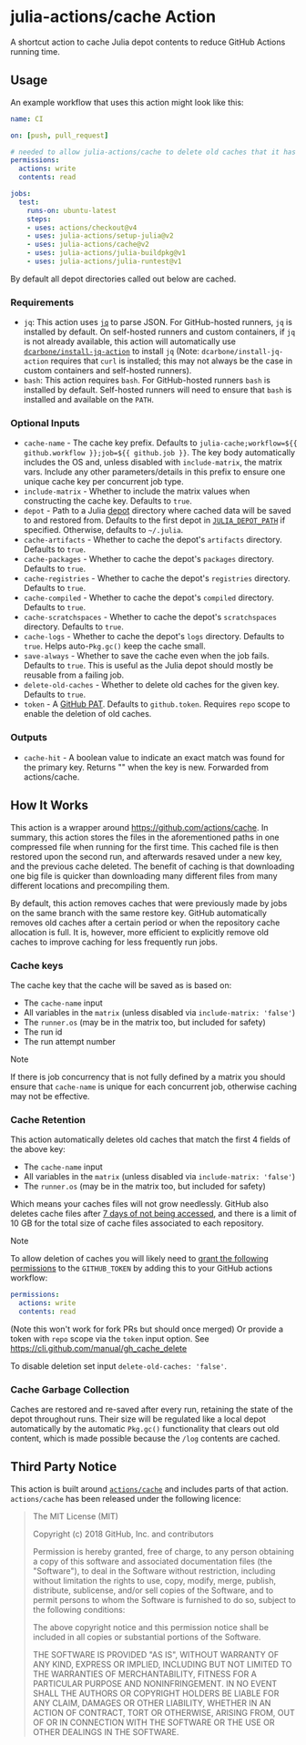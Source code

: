 # julia-actions/cache Action

A shortcut action to cache Julia depot contents to reduce GitHub Actions running time.

## Usage

An example workflow that uses this action might look like this:

```yaml
name: CI

on: [push, pull_request]

# needed to allow julia-actions/cache to delete old caches that it has created
permissions:
  actions: write
  contents: read

jobs:
  test:
    runs-on: ubuntu-latest
    steps:
    - uses: actions/checkout@v4
    - uses: julia-actions/setup-julia@v2
    - uses: julia-actions/cache@v2
    - uses: julia-actions/julia-buildpkg@v1
    - uses: julia-actions/julia-runtest@v1
```

By default all depot directories called out below are cached.

### Requirements

- `jq`: This action uses [`jq`](https://github.com/jqlang/jq) to parse JSON. For GitHub-hosted runners, `jq` is installed by default. On self-hosted runners and custom containers, if `jq` is not already available, this action will automatically use [`dcarbone/install-jq-action`](https://github.com/dcarbone/install-jq-action) to install `jq` (Note: `dcarbone/install-jq-action` requires that `curl` is installed; this may not always be the case in custom containers and self-hosted runners).
- `bash`: This action requires `bash`. For GitHub-hosted runners `bash` is installed by default. Self-hosted runners will need to ensure that `bash` is installed and available on the `PATH`.

### Optional Inputs

- `cache-name` - The cache key prefix. Defaults to `julia-cache;workflow=${{ github.workflow }};job=${{ github.job }}`. The key body automatically includes the OS and, unless disabled with `include-matrix`, the matrix vars. Include any other parameters/details in this prefix to ensure one unique cache key per concurrent job type.
- `include-matrix` - Whether to include the matrix values when constructing the cache key. Defaults to `true`.
- `depot` - Path to a Julia [depot](https://pkgdocs.julialang.org/v1/glossary/) directory where cached data will be saved to and restored from. Defaults to the first depot in [`JULIA_DEPOT_PATH`](https://docs.julialang.org/en/v1/manual/environment-variables/#JULIA_DEPOT_PATH) if specified. Otherwise, defaults to `~/.julia`.
- `cache-artifacts` - Whether to cache the depot's `artifacts` directory. Defaults to `true`.
- `cache-packages` - Whether to cache the depot's `packages` directory. Defaults to `true`.
- `cache-registries` - Whether to cache the depot's `registries` directory. Defaults to `true`.
- `cache-compiled` - Whether to cache the depot's `compiled` directory. Defaults to `true`.
- `cache-scratchspaces` - Whether to cache the depot's `scratchspaces` directory. Defaults to `true`.
- `cache-logs` - Whether to cache the depot's `logs` directory. Defaults to `true`. Helps auto-`Pkg.gc()` keep the cache small.
- `save-always` - Whether to save the cache even when the job fails. Defaults to `true`. This is useful as the Julia depot should mostly be reusable from a failing job.
- `delete-old-caches` - Whether to delete old caches for the given key. Defaults to `true`.
- `token` - A [GitHub PAT](https://docs.github.com/en/authentication/keeping-your-account-and-data-secure/managing-your-personal-access-tokens). Defaults to `github.token`. Requires `repo` scope to enable the deletion of old caches.

### Outputs

- `cache-hit` - A boolean value to indicate an exact match was found for the primary key. Returns \"\" when the key is new. Forwarded from actions/cache.

## How It Works

This action is a wrapper around <https://github.com/actions/cache>.
In summary, this action stores the files in the aforementioned paths in one compressed file when running for the first time.
This cached file is then restored upon the second run, and afterwards resaved under a new key, and the previous cache deleted.
The benefit of caching is that downloading one big file is quicker than downloading many different files from many different locations
and precompiling them.

By default, this action removes caches that were previously made by jobs on the same branch with the same restore key.
GitHub automatically removes old caches after a certain period or when the repository cache allocation is full.
It is, however, more efficient to explicitly remove old caches to improve caching for less frequently run jobs.

### Cache keys

The cache key that the cache will be saved as is based on:
- The `cache-name` input
- All variables in the `matrix` (unless disabled via `include-matrix: 'false'`)
- The `runner.os` (may be in the matrix too, but included for safety)
- The run id
- The run attempt number

> [!NOTE]
> If there is job concurrency that is not fully defined by a matrix you should ensure that `cache-name` is 
> unique for each concurrent job, otherwise caching may not be effective.

### Cache Retention

This action automatically deletes old caches that match the first 4 fields of the above key:
- The `cache-name` input
- All variables in the `matrix` (unless disabled via `include-matrix: 'false'`)
- The `runner.os` (may be in the matrix too, but included for safety)

Which means your caches files will not grow needlessly. GitHub also deletes cache files after
[7 days of not being accessed](https://docs.github.com/en/actions/using-workflows/caching-dependencies-to-speed-up-workflows#usage-limits-and-eviction-policy), and there is a limit of 10 GB for the total size of cache files associated to each repository.

> [!NOTE]
> To allow deletion of caches you will likely need to [grant the following permissions](https://docs.github.com/en/actions/using-jobs/assigning-permissions-to-jobs)
> to the `GITHUB_TOKEN` by adding this to your GitHub actions workflow:
> ```yaml
> permissions:
>   actions: write
>   contents: read
> ```
> (Note this won't work for fork PRs but should once merged)
> Or provide a token with `repo` scope via the `token` input option.
> See https://cli.github.com/manual/gh_cache_delete

To disable deletion set input `delete-old-caches: 'false'`.

### Cache Garbage Collection

Caches are restored and re-saved after every run, retaining the state of the depot throughout runs.
Their size will be regulated like a local depot automatically by the automatic `Pkg.gc()` functionality that
clears out old content, which is made possible because the `/log` contents are cached.

## Third Party Notice

This action is built around [`actions/cache`](https://github.com/actions/cache/) and includes parts of that action. `actions/cache` has been released under the following licence:

> The MIT License (MIT)
>
> Copyright (c) 2018 GitHub, Inc. and contributors
>
> Permission is hereby granted, free of charge, to any person obtaining a copy
> of this software and associated documentation files (the "Software"), to deal
> in the Software without restriction, including without limitation the rights
> to use, copy, modify, merge, publish, distribute, sublicense, and/or sell
> copies of the Software, and to permit persons to whom the Software is
> furnished to do so, subject to the following conditions:
>
> The above copyright notice and this permission notice shall be included in
> all copies or substantial portions of the Software.
>
> THE SOFTWARE IS PROVIDED "AS IS", WITHOUT WARRANTY OF ANY KIND, EXPRESS OR
> IMPLIED, INCLUDING BUT NOT LIMITED TO THE WARRANTIES OF MERCHANTABILITY,
> FITNESS FOR A PARTICULAR PURPOSE AND NONINFRINGEMENT. IN NO EVENT SHALL THE
> AUTHORS OR COPYRIGHT HOLDERS BE LIABLE FOR ANY CLAIM, DAMAGES OR OTHER
> LIABILITY, WHETHER IN AN ACTION OF CONTRACT, TORT OR OTHERWISE, ARISING FROM,
> OUT OF OR IN CONNECTION WITH THE SOFTWARE OR THE USE OR OTHER DEALINGS IN
> THE SOFTWARE.
